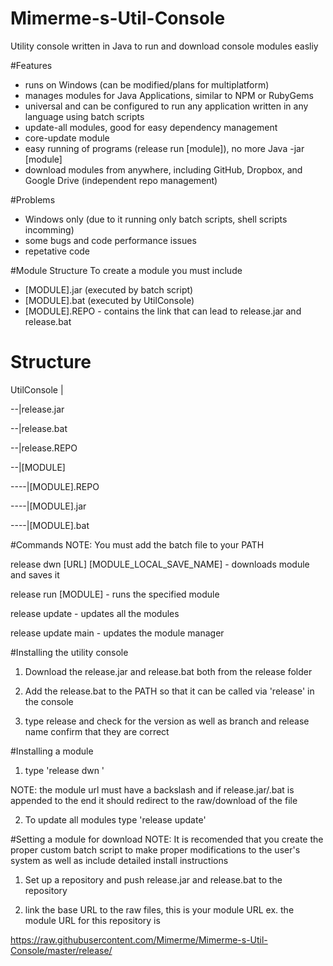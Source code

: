 # Mimerme-s-Util-Console
Utility console written in Java to run and download console modules easliy

#Features
- runs on Windows (can be modified/plans for multiplatform)
- manages modules for Java Applications, similar to NPM or RubyGems
- universal and can be configured to run any application written in any language using batch scripts
- update-all modules, good for easy dependency management
- core-update module
- easy running of programs (release run [module]), no more Java -jar [module]
- download modules from anywhere, including GitHub, Dropbox, and Google Drive (independent repo management)

#Problems
- Windows only (due to it running only batch scripts, shell scripts incomming)
- some bugs and code performance issues
- repetative code

#Module Structure
To create a module you must include
- [MODULE].jar (executed by batch script)
- [MODULE].bat (executed by UtilConsole)
- [MODULE].REPO - contains the link that can lead to release.jar and release.bat

Structure
=========

UtilConsole
|

--|release.jar

--|release.bat

--|release.REPO

--|[MODULE]

----|[MODULE].REPO

----|[MODULE].jar

----|[MODULE].bat


#Commands
NOTE: You must add the batch file to your PATH

release dwn [URL] [MODULE_LOCAL_SAVE_NAME] - downloads module and saves it

release run [MODULE] - runs the specified module

release update - updates all the modules

release update main - updates the module manager

#Installing the utility console
1) Download the release.jar and release.bat both from the release folder

2) Add the release.bat to the PATH so that it can be called via 'release' in the console

3) type release and check for the version as well as branch and release name confirm that they are correct

#Installing a module
1) type 'release dwn '

NOTE: the module url must have a backslash and if release.jar/.bat is appended to the end it should redirect to the raw/download of the file

2) To update all modules type 'release update'

#Setting a module for download
NOTE: It is recomended that you create the proper custom batch script to make proper modifications to the user's system
as well as include detailed install instructions

1) Set up a repository and push release.jar and release.bat to the repository

2) link the base URL to the raw files, this is your module URL
ex. the module URL for this repository is

https://raw.githubusercontent.com/Mimerme/Mimerme-s-Util-Console/master/release/
